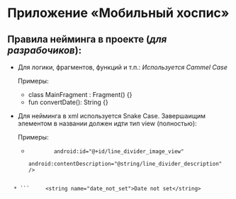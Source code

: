 # Приложение «Мобильный хоспис»
## Правила нейминга в проекте (*для разрабочиков*):
* Для логики, фрагментов, функций и т.п.:
*Используется Cammel Case*

  Примеры:
  * class MainFragment : Fragment() {}
  * fun convertDate(): String {}
* Для нейминга в xml используется Snake Case. Завершаищим элементом в названии должен идти тип view (полностью):
  
  Примеры:
  * ```     <ImageView
            android:id="@+id/line_divider_image_view"
            android:contentDescription="@string/line_divider_description" />
```
  
  * ```     <string name="date_not_set">Date not set</string>
```
